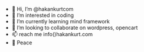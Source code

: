 - 👋 Hi, I’m @hakankurtcom 
- 👀 I’m interested in coding
- 🌱 I’m currently learning mind framework
- 💞️ I’m looking to collaborate on wordpress, opencart
- 📫 reach me info()hakankurt.com
- 🐺 Peace

<!---
hakankurtcom/hakankurtcom is a ✨ special ✨ repository because its `README.md` (this file) appears on your GitHub profile.
You can click the Preview link to take a look at your changes.
--->
